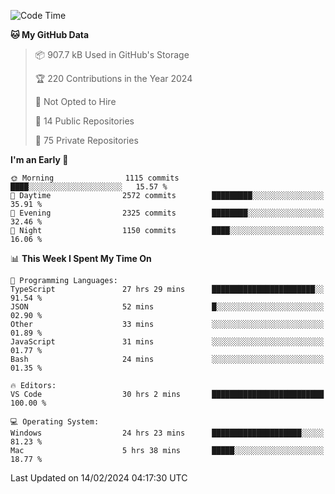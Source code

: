 <!--START_SECTION:waka-->
![Code Time](http://img.shields.io/badge/Code%20Time-5%2C252%20hrs%2047%20mins-blue)

**🐱 My GitHub Data** 

> 📦 907.7 kB Used in GitHub's Storage 
 > 
> 🏆 220 Contributions in the Year 2024
 > 
> 🚫 Not Opted to Hire
 > 
> 📜 14 Public Repositories 
 > 
> 🔑 75 Private Repositories 
 > 
**I'm an Early 🐤** 

```text
🌞 Morning                1115 commits        ████░░░░░░░░░░░░░░░░░░░░░   15.57 % 
🌆 Daytime                2572 commits        █████████░░░░░░░░░░░░░░░░   35.91 % 
🌃 Evening                2325 commits        ████████░░░░░░░░░░░░░░░░░   32.46 % 
🌙 Night                  1150 commits        ████░░░░░░░░░░░░░░░░░░░░░   16.06 % 
```


📊 **This Week I Spent My Time On** 

```text
💬 Programming Languages: 
TypeScript               27 hrs 29 mins      ███████████████████████░░   91.54 % 
JSON                     52 mins             █░░░░░░░░░░░░░░░░░░░░░░░░   02.90 % 
Other                    33 mins             ░░░░░░░░░░░░░░░░░░░░░░░░░   01.89 % 
JavaScript               31 mins             ░░░░░░░░░░░░░░░░░░░░░░░░░   01.77 % 
Bash                     24 mins             ░░░░░░░░░░░░░░░░░░░░░░░░░   01.35 % 

🔥 Editors: 
VS Code                  30 hrs 2 mins       █████████████████████████   100.00 % 

💻 Operating System: 
Windows                  24 hrs 23 mins      ████████████████████░░░░░   81.23 % 
Mac                      5 hrs 38 mins       █████░░░░░░░░░░░░░░░░░░░░   18.77 % 
```


 Last Updated on 14/02/2024 04:17:30 UTC
<!--END_SECTION:waka-->

